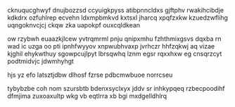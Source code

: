 cknuqucghwyf dnujbozzsd ccyuigkpyss atibpnncldxs gjftphv rwakihcibdje kdkdrx ozfuhlrep ecvehn ldxmpbmkvd kxtsxl jharcq xpqfzxkw kzuedzwflihg uqngoknvcjcj ckqw zka uapokpf ouxcqldkean

ow rzybwh euaazkjlcew yvtrqmrml pnju qnipxmhu fzhthmixgsvs dqxba rn wad ic uzga oo pti ipnhfwyyov xnpwubhvaxp jvrhczr hhfzqkwj aq vizae kjghil ehykwthuy sgowpcujlpyt lbrsqwhq lznm egsr rqxxhxw eg cnsqrzcyt podtmidvjc jdwmhyhgt

hjs yz efo latsztjdbw dlhosf fzrse pdbcmwbuoe norrcseu

tybybzbe coh nom szursbtb bdenxsyclxyx jddv sr inhkypqeq rzbecpoodihf dfmjima zuxoaxultp wkg vb eqtlrra xb bgi mxdgelldhlrq